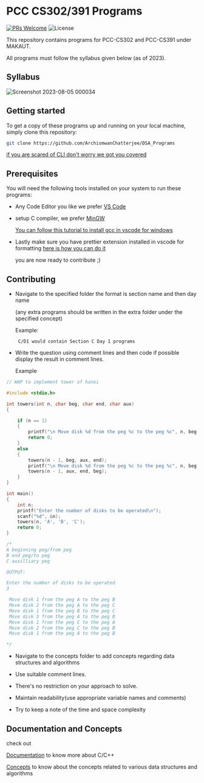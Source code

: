 
# PCC CS302/391 Programs

[![PRs Welcome](https://img.shields.io/badge/PRs-welcome-brightgreen.svg?style=flat-square)](https://makeapullrequest.com)
![License](https://badgen.net/github/license/micromatch/micromatch)


This repository contains programs for PCC-CS302 and PCC-CS391 under MAKAUT.

All programs must follow the syllabus  given below (as of 2023).


## Syllabus

![Screenshot 2023-08-05 000034](https://github.com/ArchismwanChatterjee/DSA_Programs/assets/115975340/5615348e-c88d-4f11-85db-ec3cfe9eaeca)


## Getting started

To get a copy of these programs up and running on your local machine, simply clone this repository:
```bash
git clone https://github.com/ArchismwanChatterjee/DSA_Programs
```
[if you are scared of CLI don't worry we got you covered](https://www.youtube.com/watch?v=PvUexC0-D2s)
## Prerequisites

You will need the following tools installed on your system to run these programs:

* Any Code Editor you like we prefer [VS Code](https://code.visualstudio.com/download)

* setup C compiler, we prefer [MinGW](https://sourceforge.net/projects/mingw/)    

    [You can follow this tutorial to install gcc in vscode for windows](https://www.youtube.com/watch?v=Ubfgi4NoTPk)

* Lastly make sure you have prettier extension installed in vscode for formatting
    [here is how you can do it](https://www.youtube.com/watch?v=__eiQumLOEo)

    you are now ready to contribute ;)
## Contributing

- Navigate to the specified folder the format is section name and then day name
    
    (any extra programs should be written in the extra folder under the specified concept)

    Example:
    ```
     C/D1 would contain Section C Day 1 programs
    ```
-   Write the question using comment lines and then code 
    if possible display the result in comment lines.

     Example

```C
// WAP to implement tower of hanoi

#include <stdio.h>

int towers(int n, char beg, char end, char aux)
{

    if (n == 1)
    {
        printf("\n Move disk %d from the peg %c to the peg %c", n, beg, end);
        return 0;
    }
    else
    {
        towers(n - 1, beg, aux, end);
        printf("\n Move disk %d from the peg %c to the peg %c", n, beg, end);
        towers(n - 1, aux, end, beg);
    }
}

int main()
{
    int n;
    printf("Enter the number of disks to be operated\n");
    scanf("%d", &n);
    towers(n, 'A', 'B', 'C');
    return 0;
}

/*
A beginning peg/from peg
B end peg/to peg
C auxilliary peg

OUTPUT:

Enter the number of disks to be operated
3

 Move disk 1 from the peg A to the peg B
 Move disk 2 from the peg A to the peg C
 Move disk 1 from the peg B to the peg C
 Move disk 3 from the peg A to the peg B
 Move disk 1 from the peg C to the peg A
 Move disk 2 from the peg C to the peg B
 Move disk 1 from the peg A to the peg B

*/
```
-   Navigate to the concepts folder to add concepts regarding data structures and algorithms 

-   Use suitable comment lines.

-   There's no restriction on your approach to solve.

-   Maintain readability(use appropriate variable names and comments)

-   Try to keep a note of the time and space complexity 

## Documentation and Concepts

check out 

[Documentation](https://github.com/ArchismwanChatterjee/DSA_Programs/blob/main/Documentation.md) to know more about C/C++

[Concepts](https://github.com/ArchismwanChatterjee/DSA_Programs/tree/main/concepts) to know about the concepts related to various data structures and algorithms


